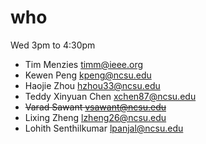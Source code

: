 # who  

Wed 3pm to 4:30pm

- Tim Menzies timm@ieee.org
- Kewen Peng <kpeng@ncsu.edu>
- Haojie Zhou <hzhou33@ncsu.edu>
- Teddy Xinyuan Chen xchen87@ncsu.edu
- <strike>Varad Sawant   vsawant@ncsu.edu</strike>
- Lixing Zheng <lzheng26@ncsu.edu>
- Lohith Senthilkumar lpanjal@ncsu.edu
